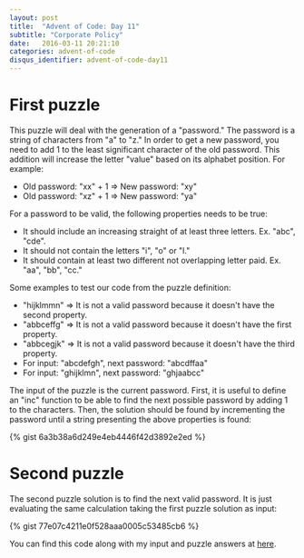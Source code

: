 ```yaml
---
layout: post
title:  "Advent of Code: Day 11"
subtitle: "Corporate Policy"
date:   2016-03-11 20:21:10
categories: advent-of-code
disqus_identifier: advent-of-code-day11
---
```

# First puzzle 
This puzzle will deal with the generation of a "password." The password is a string of characters from "a" to "z." In order to get a new password, you need to add 1 to the least significant character of the old password. This addition will increase the letter "value" based on its alphabet position. For example:

- Old password: "xx" + 1 => New password: "xy"
- Old password: "xz" + 1 => New password: "ya"

For a password to be valid, the following properties needs to be true:

- It should include an increasing straight of at least three letters. Ex. "abc", "cde".
- It should not contain the letters "i", "o" or "l."
- It should contain at least two different not overlapping letter paid. Ex. "aa", "bb", "cc."

Some examples to test our code from the puzzle definition:

- "hijklmmn" => It is not a valid password because it doesn't have the second property.
- "abbceffg" => It is not a valid password because it doesn't have the first property.
- "abbcegjk" => It is not a valid password because it doesn't have the third property.
- For input: "abcdefgh", next password: "abcdffaa"
- For input: "ghijklmn", next password: "ghjaabcc"

The input of the puzzle is the current password. First, it is useful to define an "inc" function to be able to find the next possible password by adding 1 to the characters. Then, the solution should be found by incrementing the password until a string presenting the above properties is found:

{% gist 6a3b38a6d249e4eb4446f42d3892e2ed %}

# Second puzzle
The second puzzle solution is to find the next valid password. It is just evaluating the same calculation taking the first puzzle solution as input:

{% gist 77e07c4211e0f528aaa0005c53485cb6 %}

You can find this code along with my input and puzzle answers at [here](https://github.com/darienmt/advent-of-code/blob/master/scala/src/main/scala/Day11.sc).